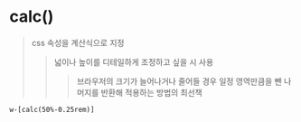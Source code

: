 # calc()

> css 속성을 계산식으로 지정
>
> > 넓이나 높이를 디테일하게 조정하고 싶을 시 사용
> >
> > > 브라우저의 크기가 늘어나거나 줄어들 경우 일정 영역만큼을 뺀 나머지를 반환해 적용하는 방법의 최선책

```
w-[calc(50%-0.25rem)]
```
